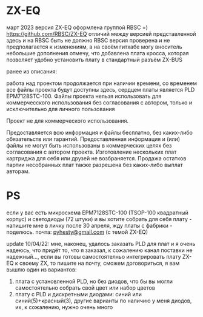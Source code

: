 # ZX-EQ
март 2023 
версия ZX-EQ оформлена группой RBSC =)
https://github.com/RBSC/ZX-EQ
отличий между версией представленной здесь и на RBSC быть не должно
RBSC версия проверена и не предполагается к изменениям, а на своём гитхабе могу вноситель небольшие дополнения
отмечу, что добавлена плата кросса, которая позволяет удобно установить плату в стандартный разъём ZX-BUS

ранее из описания:

работа над проектом продолжается при наличии времени,
со временем все файлы проекта будут доступны здесь, сердцем платы является PLD EPM7128STC-100.
Файлы проекта нельзя использовать для коммерчесского использования без согласования с автором, только и исключительно для личного пользования

Проект не для коммерческого использования.

Предоставляется всю информация и файлы бесплатно, без каких-либо обязательств или гарантий. Предоставленная информация и (или) файлы не могут быть использованы в коммерческих целях без согласования с автором проекта. Изготовление нескольких плат картриджа для себя или друзей не возбраняется. Продажа остатков партии несобранных плат также разрешена без каких-либо выплат авторам.

# PS
если у вас есть микросхема EPM7128STC-100 (TSOP-100 квадратный корпус) и светодиоды (72 штуки) 
и вы хотите собрать для себя плату - напишите мне в личку после 30 апреля, жду платы с фабрики - поделюсь.
почта: pyhesty@gmail.com (с темой ZX-EQ)

update 10/04/22:
мне, наконец, удалось заказать PLD для плат и я очень надеюсь, что придёт то, что я заказал, к сожалению канал поставки не надежный..., если вы готовы самостоятелньо интегрировать плату ZX-EQ к своему ZX, то пишите на почту, сможем договориться, я вам вышлю один из вариантов:
1. плата с установленной PLD, но без диодов, что бы вы могли самостоятельно собрать свой цвет или набор цветов
2. плату с PLD и дискретными диодами: синий или синий(5)+красный(3), другие варианты по наличию у меня диодов, их, к сожалению, нужно очень много

